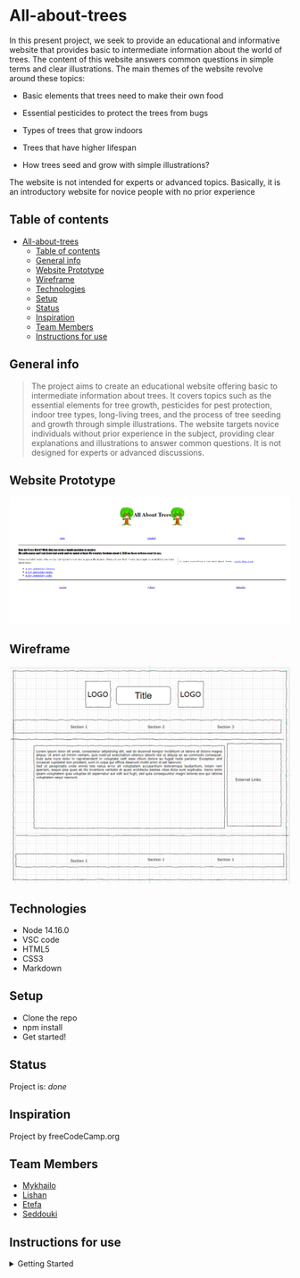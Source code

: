 # All-about-trees

In this present project, we seek to provide an educational and informative
website that provides basic to intermediate information about the world of
trees. The content of this website answers common questions in simple terms and
clear illustrations. The main themes of the website revolve around these topics:

- Basic elements that trees need to make their own food

- Essential pesticides to protect the trees from bugs

- Types of trees that grow indoors

- Trees that have higher lifespan

- How trees seed and grow with simple illustrations?

The website is not intended for experts or advanced topics. Basically, it is an
introductory website for novice people with no prior experience

## Table of contents

- [All-about-trees](#all-about-trees)
  - [Table of contents](#table-of-contents)
  - [General info](#general-info)
  - [Website Prototype](#website-prototype)
  - [Wireframe](#wireframe)
  - [Technologies](#technologies)
  - [Setup](#setup)
  - [Status](#status)
  - [Inspiration](#inspiration)
  - [Team Members](#team-members)
  - [Instructions for use](#instructions-for-use)

## General info

> The project aims to create an educational website offering basic to
> intermediate information about trees. It covers topics such as the essential
> elements for tree growth, pesticides for pest protection, indoor tree types,
> long-living trees, and the process of tree seeding and growth through simple
> illustrations. The website targets novice individuals without prior experience
> in the subject, providing clear explanations and illustrations to answer
> common questions. It is not designed for experts or advanced discussions.

## Website Prototype

![Website Prototype](./planning/website%20prototype.png)

## Wireframe

![Wireframe](./planning/wireframe.png)

## Technologies

- Node 14.16.0
- VSC code
- HTML5
- CSS3
- Markdown

## Setup

- Clone the repo
- npm install
- Get started!

## Status

Project is: _done_

## Inspiration

Project by freeCodeCamp.org

## Team Members

- [Mykhailo](https://github.com/MishaShevchenko)
- [Lishan](https://github.com/Lishan6)
- [Etefa](https://github.com/edinssa)
- [Seddouki](https://github.com/younes8888)

## Instructions for use

<details>
  <summary>Getting Started</summary>

<!-- a guide to using this repository -->

1. `git clone git@github.com:HackYourFutureBelgium/template-markdown.git`
2. `cd template-markdown`
3. `npm install`

## Code Quality Checks

- `npm run format`: Makes sure all the code in this repository is well-formatted
  (looks good).
- `npm run lint:ls`: Checks to make sure all folder and file names match the
  repository conventions.
- `npm run lint:md`: Will lint all of the Markdown files in this repository.
- `npm run lint:css`: Will lint all of the CSS files in this repository.
- `npm run validate:html`: Validates all HTML files in your project.
- `npm run spell-check`: Goes through all the files in this repository looking
  for words it doesn't recognize. Just because it says something is a mistake
  doesn't mean it is! It doesn't know every word in the world. You can add new
  correct words to the [./.cspell.json](./.cspell.json) file so they won't cause
  an error.
- `npm run accessibility -- ./path/to/file.html`: Runs an accessibility analysis
  on all HTML files in the given path and writes the report to
  `/accessibility_report`

## Continuous Integration (CI)

When you open a PR to `main`/`master` in your repository, GitHub will
automatically do a linting check on the code in this repository, you can see
this in the[./.github/workflows/lint.yml](./.github/workflows/lint.yml) file.

If the linting fails, you will not be able to merge the PR. You can double check
that your code will pass before pushing by running the code quality scripts
locally.

## Repo Setup

- Give each member **_write_** access to the repo (if it's a group project)
- Turn on GitHub Pages and put a link to your website in the repo's description
- Go to _General_ Section > check **Discussions**
- In the _Branches_ section of your repo's settings make sure the
  `master`/`main` branch must:
  - "_Require a pull request before merging_"
  - "_Require approvals_"
  - "_Dismiss stale pull request approvals when new commits are pushed_"
  - "_Require status checks to pass before merging_"
  - "_Require branches to be up to date before merging_"
  - "_Do not allow bypassing the above settings_"

</details>
